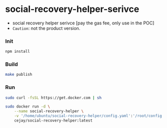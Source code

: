 # social-recovery-helper-serivce
+ social recovery helper serivce [pay the gas fee, only use in the POC]
+ `Caution`: not the product version.

### **Init**
```bash
npm install
```

### **Build**
```bash
make publish
```

### **Run**
```bash
sudo curl -fsSL https://get.docker.com | sh

sudo docker run -d \
    --name social-recovery-helper \
    -v '/home/ubuntu/social-recovery-helper/config.yaml':'/root/config.yaml' \
    cejay/social-recovery-helper:latest
```
